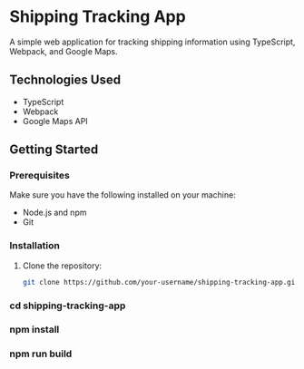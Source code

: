 # Shipping Tracking App

A simple web application for tracking shipping information using TypeScript, Webpack, and Google Maps.




## Technologies Used

- TypeScript
- Webpack
- Google Maps API

## Getting Started

### Prerequisites

Make sure you have the following installed on your machine:

- Node.js and npm
- Git

### Installation

1. Clone the repository:

   ```bash
   git clone https://github.com/your-username/shipping-tracking-app.git

### cd shipping-tracking-app
### npm install
### npm run build
